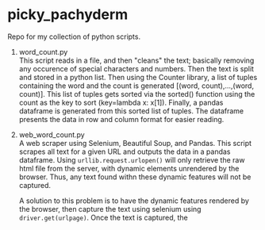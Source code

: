 # picky_pachyderm

Repo for my collection of python scripts.

1.  word_count.py  
This script reads in a file, and then "cleans" the text; basically removing any occurence of special characters and numbers.  Then the text is split and stored in a python list.  Then using the Counter library, a list of tuples containing the word and the count is generated [(word, count),...,(word, count)].  This list of tuples gets sorted via the sorted() function using the count as the key to sort (key=lambda x: x[1]).  Finally, a pandas dataframe is generated from this sorted list of tuples.  The dataframe presents the data in row and column format for easier reading. 

2.  web_word_count.py  
A web scraper using Selenium, Beautiful Soup, and Pandas.  This script scrapes all text for a given URL and outputs the data in a pandas dataframe.
Using `urllib.request.urlopen()` will only retrieve the raw html file from the server, with dynamic elements unrendered by the 
browser. Thus, any text found withn these dynamic features will not be captured.  

    A solution to this problem is to have the dynamic features rendered by the browser, then capture the text
using selenium using `driver.get(urlpage)`.  Once the text is captured, the <script> and <style> tags are removed with Beautiful Soup, as they 
are not necessary.  Special characters can be filtered by using a translation table, `str.maketrans('','',spc_chars)`
where the special characters are mapped to ''.  Then each character will be scanned, and if a special character is found, it is translated to '' 
using `s.translate()`.  
  
    Finally the words are counted using `Counter().most_common` and stored as a Python list of (word, count) tuples. 
The list can be sorted by count number using `key=lambda x: x[1]` as a parameter to the `Sorted()` function.
The sorted list is then placed in a Pandas dataframe for presentation.
